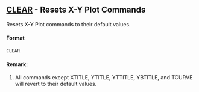 ## [CLEAR](https://help.hexagonmi.com/bundle/MSC_Nastran_2022.4/page/Nastran_Combined_Book/qrg/casecontrol4c/TOC.CLEAR.xhtml) - Resets X-Y Plot Commands

Resets X-Y Plot commands to their default values.

#### Format

```nastran
CLEAR
```

#### Remark:

1. All commands except XTITLE, YTITLE, YTTITLE, YBTITLE, and TCURVE will revert to their default values.
